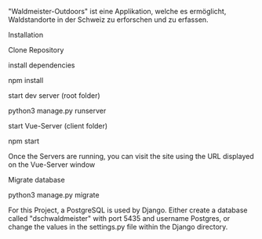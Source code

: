 "Waldmeister-Outdoors" ist eine Applikation, welche es ermöglicht, Waldstandorte in der Schweiz zu erforschen und zu erfassen.

Installation

Clone Repository

install dependencies 

npm install

start dev server (root folder) 

python3 manage.py runserver

start Vue-Server (client folder) 

npm start

Once the Servers are running, you can visit the site using the URL displayed on the Vue-Server window

Migrate database 

python3 manage.py migrate

For this Project, a PostgreSQL is used by Django. Either create a database called "dschwaldmeister" with port 5435 and username Postgres, or change the values in the settings.py file within the Django directory.
